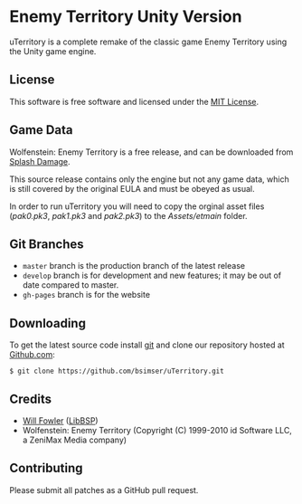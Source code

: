 # Enemy Territory Unity Version

uTerritory is a complete remake of the classic game Enemy Territory using the Unity game engine.

## License

This software is free software and licensed under the [MIT License](https://github.com/bsimser/uterritory/blob/master/LICENSE). 

## Game Data

Wolfenstein: Enemy Territory is a free release, and can be downloaded from [Splash Damage](https://www.splashdamage.com/games/wolfenstein-enemy-territory/).

This source release contains only the engine but not any game data, which is still covered by the original EULA and must be obeyed as usual.

In order to run uTerritory you will need to copy the orginal asset files (*pak0.pk3*, *pak1.pk3* and *pak2.pk3*) to the *Assets/etmain* folder.

## Git Branches

* `master` branch is the production branch of the latest release
* `develop` branch is for development and new features; it may be out of date compared to master.
* `gh-pages` branch is for the website

## Downloading

To get the latest source code install [git](http://git-scm.com/) and clone our repository hosted at [Github.com](https://github.com/bsimser/uTerritory):

    $ git clone https://github.com/bsimser/uTerritory.git

## Credits

* [Will Fowler](https://github.com/wfowler1) ([LibBSP](https://github.com/wfowler1/LibBSP))
* Wolfenstein: Enemy Territory (Copyright (C) 1999-2010 id Software LLC, a ZeniMax Media company)

## Contributing

Please submit all patches as a GitHub pull request.
